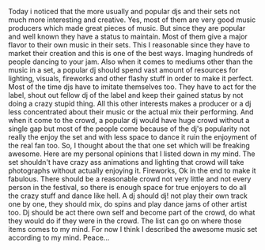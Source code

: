 Today i noticed that the more usually and popular djs and their sets not much more interesting and creative. Yes, most of them are very good music producers which made great pieces of music. But since they are popular and well known they have a status to maintain. Most of them give a major flavor to their own music in their sets. This I reasonable since they have to market their creation and this is one of the best ways. Imaging hundreds of people dancing to your jam. Also when it comes to mediums other than the music in a set, a popular dj should spend vast amount of resources for lighting, visuals, fireworks and other flashy stuff in order to make it perfect. Most of the time djs have to imitate themselves too. They have to act for the label, shout out fellow dj of the label and keep their gained status by not doing a crazy stupid thing. All this other interests makes a producer or a dj less concentrated about their music or the actual mix their performing. And when it come to the crowd, a popular dj would have huge crowd without a single gap but most of the people come because of the dj's popularity not really the enjoy the set and with less space to dance it ruin the enjoyment of the real fan too. So, I thought about the that one set which will be freaking awesome. Here are my personal opinions that I listed down in my mind. The set shouldn't have crazy ass animations and lighting that crowd will take photographs without actually enjoying it. Fireworks, Ok in the end to make it fabulous. There should be a reasonable crowd not very little and not every person in the festival, so there is enough space for true enjoyers to do all the crazy stuff and dance like hell. A dj should dj! not play their own track one by one, they should mix, do spins and play dance jams of other artist too. Dj should be act there own self and become part of the crowd, do what they would do if they were in the crowd. The list can go on where those items comes to my mind. For now I think I described the awesome music set according to my mind. Peace... 